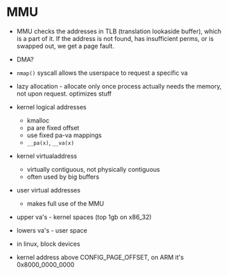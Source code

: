# MMU

* MMU checks the addresses in TLB (translation lookaside buffer), which is a
  part of it. If the address is not found, has insufficient perms, or is swapped
  out, we get a page fault.
* DMA?
* `nmap()` syscall allows the userspace to request a specific va
* lazy allocation - allocate only once process actually needs the memory,
  not upon request. optimizes stuff

* kernel logical addresses
	* kmalloc
	* pa are fixed offset
	* use fixed pa-va mappings
	* `__pa(x)`, `__va(x)`
* kernel virtualaddress
	* virtually contiguous, not physically contiguous
	* often used by big buffers
* user virtual addresses
	* makes full use of the MMU

* upper va's - kernel spaces (top 1gb on x86_32)
* lowers va's - user space
* in linux, block devices
* kernel address above CONFIG_PAGE_OFFSET, on ARM it's 0x8000_0000_0000
